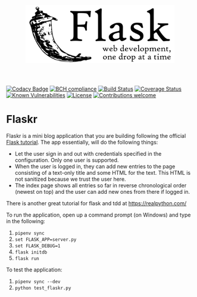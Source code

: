 <h1 align="center">
	<img width="400" src="media/flask.png" alt="Flask">
	<br>
	<br>
</h1>

[![Codacy Badge](https://api.codacy.com/project/badge/Grade/233b50af58204263b7f7424f660d02ff)](https://app.codacy.com/app/ZoranPandovski/flaskr-intro?utm_source=github.com&utm_medium=referral&utm_content=ZoranPandovski/flaskr-intro&utm_campaign=badger)
[![BCH compliance](https://bettercodehub.com/edge/badge/ZoranPandovski/flaskr-intro?branch=master)](https://bettercodehub.com/)
[![Build Status](https://travis-ci.org/ZoranPandovski/flaskr-intro.svg?branch=master)](https://travis-ci.org/ZoranPandovski/flaskr-intro)
[![Coverage Status](https://coveralls.io/repos/github/ZoranPandovski/flaskr-intro/badge.svg?branch=master)](https://coveralls.io/github/ZoranPandovski/flaskr-intro?branch=master)
[![Known Vulnerabilities](https://snyk.io/test/github/ZoranPandovski/flaskr-intro/badge.svg?targetFile=requirements.txt)](https://snyk.io/test/github/ZoranPandovski/flaskr-intro?targetFile=requirements.txt)
[![License](https://img.shields.io/badge/license-MIT%20License-brightgreen.svg)](https://opensource.org/licenses/MIT)
[![Contributions welcome](https://img.shields.io/badge/contributions-welcome-brightgreen.svg?style=flat)](https://github.com/ZoranPandovski/flaskr-intro/issues)

# Flaskr

Flaskr is a mini blog application that you are building following the official [Flask tutorial](http://flask.pocoo.org/docs/0.12/tutorial/introduction/). The app essentially, will do the following things:

* Let the user sign in and out with credentials specified in the configuration. Only one user is supported.
* When the user is logged in, they can add new entries to the page consisting of a text-only title and some HTML for the text.   This HTML is not sanitized because we trust the user here.
* The index page shows all entries so far in reverse chronological order (newest on top) and the user can add new ones from       there if logged in.

There is another great tutorial for flask and tdd at https://realpython.com/

To run the application, open up a command prompt (on Windows) and type in the following: 

1. `pipenv sync`
2. `set FLASK_APP=server.py`
3. `set FLASK_DEBUG=1`
4. `flask initdb`
5. `flask run`

To test the application:

1. `pipenv sync --dev`
2. `python test_flaskr.py`
